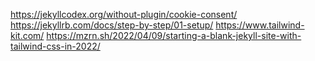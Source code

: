 https://jekyllcodex.org/without-plugin/cookie-consent/
https://jekyllrb.com/docs/step-by-step/01-setup/
https://www.tailwind-kit.com/
https://mzrn.sh/2022/04/09/starting-a-blank-jekyll-site-with-tailwind-css-in-2022/
